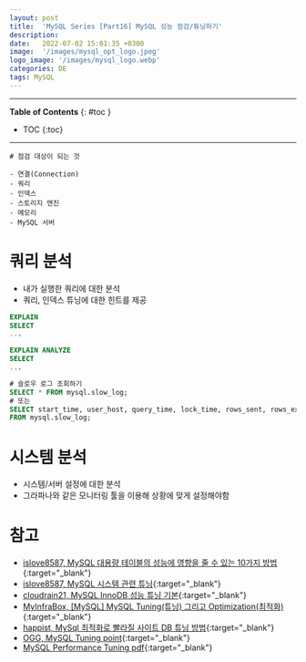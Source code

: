 ```yaml
---
layout: post
title:  'MySQL Series [Part16] MySQL 성능 점검/튜닝하기'
description: 
date:   2022-07-02 15:01:35 +0300
image:  '/images/mysql_opt_logo.jpeg'
logo_image: '/images/mysql_logo.webp'
categories: DE
tags: MySQL
---
```


---
**Table of Contents**
{: #toc }
*  TOC
{:toc}

---

```
# 점검 대상이 되는 것

- 연결(Connection)
- 쿼리
- 인덱스
- 스토리지 엔진
- 메모리
- MySQL 서버

```

# 쿼리 분석

- 내가 실행한 쿼리에 대한 분석
- 쿼리, 인덱스 튜닝에 대한 힌트를 제공

```sql
EXPLAIN
SELECT
...
```

```sql
EXPLAIN ANALYZE
SELECT
...
```

```sql
# 슬로우 로그 조회하기
SELECT * FROM mysql.slow_log;
# 또는
SELECT start_time, user_host, query_time, lock_time, rows_sent, rows_examined, db, CONVERT(sql_text USING utf8 ) sql_text
FROM mysql.slow_log;
```

# 시스템 분석

- 시스템/서버 설정에 대한 분석
- 그라파나와 같은 모니터링 툴을 이용해 상황에 맞게 설정해야함

# 참고

- [islove8587, MySQL 대용량 테이블의 성능에 영향을 줄 수 있는 10가지 방법](https://m.blog.naver.com/islove8587/221976843118){:target="_blank"}
- [islove8587, MySQL 시스템 관련 튜닝](https://m.blog.naver.com/islove8587/221977641268){:target="_blank"}
- [cloudrain21, MySQL InnoDB 성능 튜닝 기본](http://cloudrain21.com/mysql-innodb-basic-performance-tunning){:target="_blank"}
- [MyInfraBox, [MySQL] MySQL Tuning(튜닝) 그리고 Optimization(최적화)](https://myinfrabox.tistory.com/249){:target="_blank"}
- [happist, MySql 최적화로 빨라질 사이트 DB 튜닝 방법](https://happist.com/577204/db-%ED%8A%9C%EB%8B%9D%EC%9C%BC%EB%A1%9C-mysql-%EC%B5%9C%EC%A0%81%ED%99%94){:target="_blank"}
- [OGG, MySQL Tuning point](https://m.blog.naver.com/PostView.naver?isHttpsRedirect=true&blogId=ksf1990&logNo=221569426999){:target="_blank"}
- [MySQL Performance Tuning pdf](https://rockplace.co.kr/edm/201412/download/Session%203.%20MySQL%20Performance%20and%20Tuning_full_notes.pdf){:target="_blank"}
